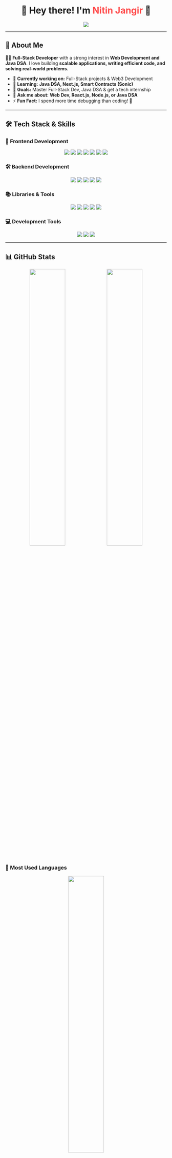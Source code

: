 <h1 align="center">🚀 Hey there! I'm <span style="color:#ff4b4b;">Nitin Jangir</span> 👋</h1>

<p align="center">
  <img src="https://readme-typing-svg.herokuapp.com?font=Roboto-Bold&size=30&color=%23F7A41D&center=true&vCenter=true&width=900&height=60&lines=🚀+Full-Stack+Developer;👨‍💻+Computer+Science+Student;🔥+Tech+Enthusiast;💡+Always+Learning!" />
</p>

---

## 🧐 About Me  

👨‍💻 **Full-Stack Developer** with a strong interest in **Web Development and Java DSA**. I love building **scalable applications, writing efficient code, and solving real-world problems.**  

- 🔭 **Currently working on:** Full-Stack projects & Web3 Development  
- 🌱 **Learning:** **Java DSA, Next.js, Smart Contracts (Sonic)**  
- 🎯 **Goals:** Master Full-Stack Dev, Java DSA & get a tech internship  
- 💬 **Ask me about:** **Web Dev, React.js, Node.js, or Java DSA**  
- ⚡ **Fun Fact:** I spend more time debugging than coding! 🤣  

---

## 🛠️ Tech Stack & Skills  

### 🚀 Frontend Development  
<p align="center">
  <img src="https://img.shields.io/badge/HTML5-E34F26?style=for-the-badge&logo=html5&logoColor=white" />
  <img src="https://img.shields.io/badge/CSS3-1572B6?style=for-the-badge&logo=css3&logoColor=white" />
  <img src="https://img.shields.io/badge/JavaScript-F7DF1E?style=for-the-badge&logo=javascript&logoColor=black" />
  <img src="https://img.shields.io/badge/Bootstrap-563D7C?style=for-the-badge&logo=bootstrap&logoColor=white" />
  <img src="https://img.shields.io/badge/TailwindCSS-38B2AC?style=for-the-badge&logo=tailwind-css&logoColor=white" />
  <img src="https://img.shields.io/badge/React-20232A?style=for-the-badge&logo=react&logoColor=61DAFB" />
  <img src="https://img.shields.io/badge/Next.js-000000?style=for-the-badge&logo=next.js&logoColor=white" />
</p>

### 🛠 Backend Development  
<p align="center">
  <img src="https://img.shields.io/badge/Node.js-339933?style=for-the-badge&logo=node.js&logoColor=white" />
  <img src="https://img.shields.io/badge/Express.js-000000?style=for-the-badge&logo=express&logoColor=white" />
  <img src="https://img.shields.io/badge/MongoDB-47A248?style=for-the-badge&logo=mongodb&logoColor=white" />
  <img src="https://img.shields.io/badge/PostgreSQL-316192?style=for-the-badge&logo=postgresql&logoColor=white" />
  <img src="https://img.shields.io/badge/SQL-4479A1?style=for-the-badge&logo=postgresql&logoColor=white" />
</p>

### 📚 Libraries & Tools  
<p align="center">
  <img src="https://img.shields.io/badge/Zod-FF4081?style=for-the-badge&logoColor=white" />
  <img src="https://img.shields.io/badge/JWT-000000?style=for-the-badge&logo=json-web-tokens&logoColor=white" />
  <img src="https://img.shields.io/badge/Mongoose-880000?style=for-the-badge&logoColor=white" />
  <img src="https://img.shields.io/badge/Bcrypt-3498db?style=for-the-badge&logoColor=white" />
  <img src="https://img.shields.io/badge/Passport.js-34E27A?style=for-the-badge&logo=passport&logoColor=white" />
</p>

### 💻 Development Tools  
<p align="center">
  <img src="https://img.shields.io/badge/Git-F05032?style=for-the-badge&logo=git&logoColor=white" />
  <img src="https://img.shields.io/badge/GitHub-181717?style=for-the-badge&logo=github&logoColor=white" />
<img src ="https://img.shields.io/badge/VS%20Code-0078D4?style=for-the-badge&logo=visual-studio-code&logoColor=white" />
</p>

---

## 📊 GitHub Stats  

<p align="center">
  <img width="47%" src="https://github-readme-stats.vercel.app/api?username=Nitinjangir004&show_icons=true&theme=radical" />
  <img width="47%" src="https://github-readme-streak-stats.herokuapp.com/?user=Nitinjangir004&theme=radical" />
</p>  

### 📌 Most Used Languages  
<p align="center">
  <img width="47%" src="https://github-readme-stats.vercel.app/api/top-langs/?username=Nitinjangir004&layout=compact&langs_count=8&theme=radical" />
</p>

---

## 🔗 Connect With Me  

<p align="center">
  <a href="https://instagram.com/nitinjangir004"><img src="https://img.shields.io/badge/Instagram-E4405F?style=for-the-badge&logo=instagram&logoColor=white" /></a>
   <a href="https://x.com/nitinjangir2004"><img src="https://img.shields.io/badge/X-000000?style=for-the-badge&logo=twitter&logoColor=white" /></a>
  <a href="https://github.com/Nitinjangir004"><img src="https://img.shields.io/badge/GitHub-181717?style=for-the-badge&logo=github&logoColor=white" /></a>
</p>

---

## 🎯 Profile Views  

<p align="center">
  <img src="https://komarev.com/ghpvc/?username=Nitinjangir004&label=Profile%20Views&color=blue&style=flat" />
</p>

---

### 🚀 **Let's build something amazing together!**  

<!---
Nitinjangir004/Nitinjangir004 is a ✨ special ✨ repository because its `README.md` (this file) appears on your GitHub profile.
You can click the Preview link to take a look at your changes.
--->
